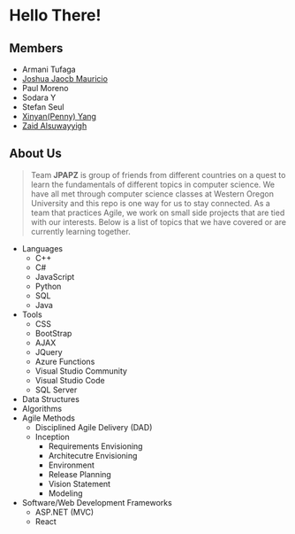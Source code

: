 # Hello There!

## Members
* Armani Tufaga
* [Joshua Jaocb Mauricio](https://github.com/jmauricio1)
* Paul Moreno
* Sodara Y
* Stefan Seul
* [Xinyan(Penny) Yang](https://github.com/Penny993131)
* [Zaid Alsuwayyigh](https://github.com/ZeedAlsuwayyigh)

## About Us
> Team **JPAPZ** is group of friends from different countries on a quest to learn the fundamentals of different topics in computer science.
> We have all met through computer science classes at Western Oregon University and this repo is one way for us to stay connected.
> As a team that practices Agile, we work on small side projects that are tied with our interests.
> Below is a list of topics that we have covered or are currently learning together.
* Languages
	* C++
	* C#
	* JavaScript
	* Python
	* SQL
	* Java
* Tools
	* CSS
	* BootStrap
	* AJAX
	* JQuery
	* Azure Functions
	* Visual Studio Community
	* Visual Studio Code
	* SQL Server
* Data Structures
* Algorithms 
* Agile Methods
	* Disciplined Agile Delivery (DAD)
	* Inception
		* Requirements Envisioning
		* Architecutre Envisioning
		* Environment
		* Release Planning
		* Vision Statement
		* Modeling
* Software/Web Development Frameworks
	* ASP.NET (MVC)
	* React
